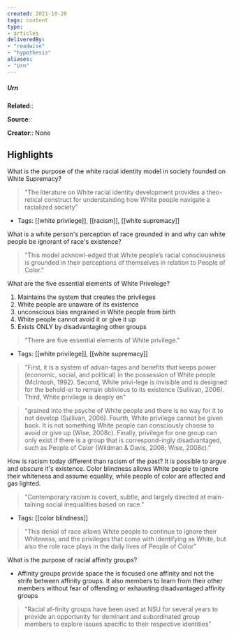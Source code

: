```yaml
---
created: 2021-10-20
tags: content
type: 
- articles
deliveredBy: 
- "readwise"
- "hypothesis"
aliases:
- "Urn"
---
```

##### Urn

**Related**:: 

**Source**:: 

**Creator**:: None

## Highlights
What is the purpose of the white racial identity model in society founded on White Supremacy?  
> "The literature on White racial identity development provides a theo-retical construct for understanding how White people navigate a racialized society" 
- Tags: [[white privilege]], [[racism]], [[white supremacy]]

What is a white person's perception of race grounded in and why can white people be ignorant of race's existence?  
> "This model acknowl-edged that White people’s racial consciousness is grounded in their perceptions of themselves in relation to People of Color." 

What are the five essential elements of White Privelege?
1. Maintains the system that creates the privileges
2. White people are unaware of its existence
3. unconscious bias engrained in White people from birth
4. White people cannot avoid it or give it up
5. Exists ONLY by disadvantaging other groups  
> "There are five essential elements of White privilege." 
- Tags: [[white privilege]], [[white supremacy]]

  
> "First, it is a system of advan-tages and benefits that keeps power (economic, social, and political) in the possession of White people (McIntosh, 1992). Second, White privi-lege is invisible and is designed for the behold-er to remain oblivious to its existence (Sullivan, 2006). Third, White privilege is deeply en" 

  
> "grained into the psyche of White people and there is no way for it to not develop (Sullivan, 2006). Fourth, White privilege cannot be given back. It is not something White people can consciously choose to avoid or give up (Wise, 2008c). Finally, privilege for one group can only exist if there is a group that is correspond-ingly disadvantaged, such as People of Color (Wildman & Davis, 2008; Wise, 2008c)." 

How is racism today different than racism of the past?
It is possible to argue and obscure it's existence. Color blindness allows White people to ignore their whiteness and assume equality, while people of color are affected and gas lighted.  
> "Contemporary racism is covert, subtle, and largely directed at main-taining social inequalities based on race." 
- Tags: [[color blindness]]

  
> "This denial of race allows White people to continue to ignore their Whiteness, and the privileges that come with identifying as White, but also the role race plays in the daily lives of People of Color" 

What is the purpose of racial affinity groups?
- Affinity groups provide space the is focused one affinity and not the strife between affinity groups. It also members to learn from their other members without fear of offending or exhausting disadvantaged affinity groups  
> "Racial af-finity groups have been used at NSU for several years to provide an opportunity for dominant and subordinated group members to explore issues specific to their respective identities" 

